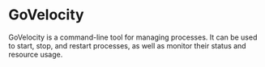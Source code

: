 # GoVelocity

GoVelocity is a command-line tool for managing processes. It can be used to start, stop, and restart processes, as well as monitor their status and resource usage.


